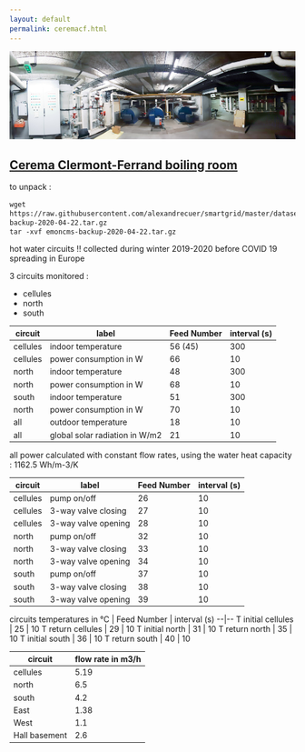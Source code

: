 ```yaml
---
layout: default
permalink: ceremacf.html
---
```

![site](images/DLCF_boiler_room.jpg)

## [Cerema Clermont-Ferrand boiling room](emoncms-backup-2020-04-22.tar.gz)

to unpack :

```
wget https://raw.githubusercontent.com/alexandrecuer/smartgrid/master/datasets/emoncms-backup-2020-04-22.tar.gz
tar -xvf emoncms-backup-2020-04-22.tar.gz
```

hot water circuits !! collected during winter 2019-2020 before COVID 19 spreading in Europe

3 circuits monitored :
- cellules
- north
- south

circuit |label |	Feed Number | interval (s)
--|--|--|--
cellules|indoor temperature|56 (45) | 300
cellules|power consumption in W|66 | 10
north|indoor temperature|48 | 300
north|power consumption in W|68 | 10
south|indoor temperature|51 | 300
north|power consumption in W|70 | 10
all|outdoor temperature|18 | 10
all|global solar radiation in W/m2|21 | 10

all power calculated with constant flow rates, using the water heat capacity : 1162.5 Wh/m-3/K

circuit |label |	Feed Number | interval (s)
--|--|--|--
cellules|pump on/off | 26 | 10
cellules|3-way valve closing | 27 | 10
cellules|3-way valve opening | 28 | 10
north|pump on/off | 32 | 10
north|3-way valve closing | 33 | 10
north|3-way valve opening | 34 | 10
south|pump on/off | 37 | 10
south|3-way valve closing | 38 | 10
south|3-way valve opening | 39 | 10

circuits temperatures in °C |	Feed Number | interval (s)
--|--
T initial cellules | 25 | 10
T return cellules | 29 | 10
T initial north | 31 | 10
T return north | 35 | 10
T initial south | 36 | 10
T return south | 40 | 10

circuit | flow rate in m3/h
--|--
cellules | 5.19
north | 6.5 
south | 4.2
East | 1.38
West | 1.1
Hall basement | 2.6
